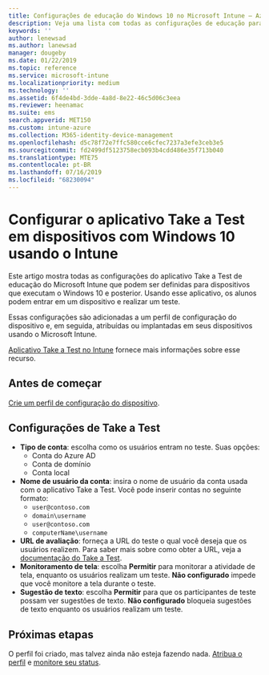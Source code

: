 ```yaml
---
title: Configurações de educação do Windows 10 no Microsoft Intune – Azure | Microsoft Docs
description: Veja uma lista com todas as configurações de educação para dispositivos Windows 10. Use essas configurações em um perfil de configuração do dispositivo com um aplicativo Take a Test, escolha como os usuários ou os alunos entram, monitore a tela durante o teste e muito mais no Intune.
keywords: ''
author: lenewsad
ms.author: lanewsad
manager: dougeby
ms.date: 01/22/2019
ms.topic: reference
ms.service: microsoft-intune
ms.localizationpriority: medium
ms.technology: ''
ms.assetid: 6f4de4bd-3dde-4a8d-8e22-46c5d06c3eea
ms.reviewer: heenamac
ms.suite: ems
search.appverid: MET150
ms.custom: intune-azure
ms.collection: M365-identity-device-management
ms.openlocfilehash: d5c78f72e7ffc580cce6cfec7237a3efe3ceb3e5
ms.sourcegitcommit: fd2499df5123758ecb093b4cdd486e35f713b040
ms.translationtype: MTE75
ms.contentlocale: pt-BR
ms.lasthandoff: 07/16/2019
ms.locfileid: "68230094"
---
```

# <a name="configure-the-take-a-test-app-on-windows-10-devices-using-intune"></a>Configurar o aplicativo Take a Test em dispositivos com Windows 10 usando o Intune

Este artigo mostra todas as configurações do aplicativo Take a Test de educação do Microsoft Intune que podem ser definidas para dispositivos que executam o Windows 10 e posterior. Usando esse aplicativo, os alunos podem entrar em um dispositivo e realizar um teste.

Essas configurações são adicionadas a um perfil de configuração do dispositivo e, em seguida, atribuídas ou implantadas em seus dispositivos usando o Microsoft Intune.

[Aplicativo Take a Test no Intune](education-settings-configure.md) fornece mais informações sobre esse recurso.

## <a name="before-you-begin"></a>Antes de começar

[Crie um perfil de configuração do dispositivo](education-settings-configure.md#create-a-device-profile).

## <a name="take-a-test-settings"></a>Configurações de Take a Test  

- **Tipo de conta**: escolha como os usuários entram no teste. Suas opções:
  - Conta do Azure AD
  - Conta de domínio
  - Conta local
- **Nome de usuário da conta**: insira o nome de usuário da conta usada com o aplicativo Take a Test. Você pode inserir contas no seguinte formato:
  - `user@contoso.com`
  - `domain\username`
  - `user@contoso.com`
  - `computerName\username`
- **URL de avaliação**: forneça a URL do teste o qual você deseja que os usuários realizem. Para saber mais sobre como obter a URL, veja a [documentação do Take a Test](https://docs.microsoft.com/education/windows/take-tests-in-windows-10).
- **Monitoramento de tela**: escolha **Permitir** para monitorar a atividade de tela, enquanto os usuários realizam um teste. **Não configurado** impede que você monitore a tela durante o teste.
- **Sugestão de texto**: escolha **Permitir** para que os participantes de teste possam ver sugestões de texto. **Não configurado** bloqueia sugestões de texto enquanto os usuários realizam um teste.

## <a name="next-steps"></a>Próximas etapas

O perfil foi criado, mas talvez ainda não esteja fazendo nada. [Atribua o perfil](device-profile-assign.md) e [monitore seu status](device-profile-monitor.md).
